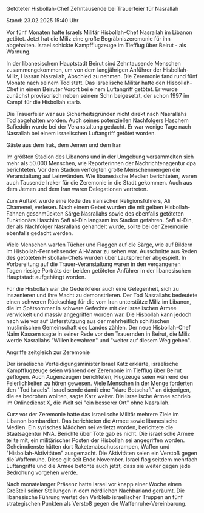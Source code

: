 
Getöteter Hisbollah-Chef
Zehntausende bei Trauerfeier für Nasrallah


Stand: 23.02.2025 15:40 Uhr


Vor fünf Monaten hatte Israels Militär Hisbollah-Chef Nasrallah im Libanon getötet. Jetzt hat die Miliz eine große Begräbniszeremonie für ihn abgehalten. Israel schickte Kampfflugzeuge im Tiefflug über Beirut - als Warnung.



In der libanesischem Hauptstadt Beirut sind Zehntausende Menschen zusammengekommen, um von dem langjährigen Anführer der Hisbollah-Miliz, Hassan Nasrallah, Abschied zu nehmen. Die Zeremonie fand rund fünf Monate nach seinem Tod statt. Das israelische Militär hatte den Hisbollah-Chef in einem Beiruter Vorort bei einem Luftangriff getötet. Er wurde zunächst provisorisch neben seinem Sohn beigesetzt, der schon 1997 im Kampf für die Hisbollah starb.


Die Trauerfeier war aus Sicherheitsgründen nicht direkt nach Nasrallahs Tod abgehalten worden. Auch seines potenziellen Nachfolgers Haschem Safieddin wurde bei der Veranstaltung gedacht. Er war wenige Tage nach Nasrallah bei einem israelischen Luftangriff getötet worden.

Gäste aus dem Irak, dem Jemen und dem Iran


Im größten Stadion des Libanons und in der Umgebung versammelten sich mehr als 50.000 Menschen, wie Reporterinnen der Nachrichtenagentur dpa berichteten. Vor dem Stadion verfolgten große Menschenmengen die Veranstaltung auf Leinwänden. Wie libanesische Medien berichteten, waren auch Tausende Iraker für die Zeremonie in die Stadt gekommen. Auch aus dem Jemen und dem Iran waren Delegationen vertreten.


Zum Auftakt wurde eine Rede des iranischen Religionsführers, Ali Chamenei, verlesen. Nach einem Gebet wurden die mit gelben Hisbollah-Fahnen geschmückten Särge Nasrallahs sowie des ebenfalls getöteten Funktionärs Haschim Safi al-Din langsam ins Stadion gefahren. Safi al-Din, der als Nachfolger Nasrallahs gehandelt wurde, sollte bei der Zeremonie ebenfalls gedacht werden. 


Viele Menschen warfen Tücher und Flaggen auf die Särge, wie auf Bildern im Hisbollah-Fernsehsender Al-Manar zu sehen war. Ausschnitte aus Reden des getöteten Hisbollah-Chefs wurden über Lautsprecher abgespielt. In Vorbereitung auf die Trauer-Veranstaltung waren in den vergangenen Tagen riesige Porträts der beiden getöteten Anführer in der libanesischen Hauptstadt aufgehängt worden. 


Für die Hisbollah war die Gedenkfeier auch eine Gelegenheit, sich zu inszenieren und ihre Macht zu demonstrieren. Der Tod Nasrallahs bedeutete einen schweren Rückschlag für die vom Iran unterstütze Miliz im Libanon, die im Spätsommer in schwere Gefechte mit der israelischen Armee verwickelt und massiv angegriffen worden war. Die Hisbollah kann jedoch nach wie vor auf Unterstützung aus der mehrheitlich schiitischen muslimischen Gemeinschaft des Landes zählen. Der neue Hisbollah-Chef Naim Kassem sagte in seiner Rede vor den Trauernden in Beirut, die Miliz werde Nasrallahs "Willen bewahren" und "weiter auf diesem Weg gehen".

Angriffe zeitgleich zur Zeremonie


Der israelische Verteidigungsminister Israel Katz erklärte, israelische Kampfflugzeuge seien während der Zeremonie im Tiefflug über Beirut geflogen. Auch Augenzeugen berichteten, Flugzeuge seien während der Feierlichkeiten zu hören gewesen. Viele Menschen in der Menge forderten den "Tod Israels". Israel sende damit eine "klare Botschaft" an diejenigen, die es bedrohen wollten, sagte Katz weiter. Die israelische Armee schrieb im Onlinedienst X, die Welt sei "ein besserer Ort" ohne Nasrallah.


Kurz vor der Zeremonie hatte das israelische Militär mehrere Ziele im Libanon bombardiert. Das berichteten die Armee sowie libanesische Medien. Ein syrisches Mädchen sei verletzt worden, berichtete die Staatsagentur NNA. Berichte über Tote gab es nicht. Die israelische Armee teilte mit, ein militärischer Posten der Hisbollah sei angegriffen worden. Geheimdienste hätten dort Raketenabschussrampen, Waffen und "Hisbollah-Aktivitäten" ausgemacht. Die Aktivitäten seien ein Verstoß gegen die Waffenruhe. Diese gilt seit Ende November. Israel flog seitdem mehrfach Luftangriffe und die Armee betonte auch jetzt, dass sie weiter gegen jede Bedrohung vorgehen werde. 


Nach monatelanger Präsenz hatte Israel vor knapp einer Woche einen Großteil seiner Stellungen in dem nördlichen Nachbarland geräumt. Die libanesische Führung wertet den Verbleib israelischer Truppen an fünf strategischen Punkten als Verstoß gegen die Waffenruhe-Vereinbarung.

